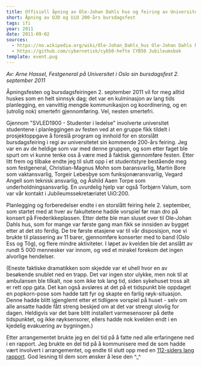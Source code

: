 ```yaml
---
title: Offisiell åpning av Ole-Johan Dahls hus og feiring av Universitet i Oslo sin 200-års bursdag
short: Åpning av OJD og UiO 200-års bursdagsfest 
tags: ifi
year: 2011
date: 2011-09-02
sources:
  - https://no.wikipedia.org/wiki/Ole-Johan_Dahls_hus Ole-Johan Dahls hus - Wikipedia
  - https://github.com/cybernetisk/cyb50-hefte CYB50 Jubileumsbok
template: event.pug
---
```


*Av: Arne Hassel, Festgeneral på Universitet i Oslo sin bursdagsfest 2. september 2011*

Åpningsfesten og bursdagsfeiringen 2. september 2011 vil for meg alltid huskes som en helt sinnsyk dag; det var en kulminasjon av lang tids planlegging, en vanvittig mengde kommunikasjon og koordinering, og en (utrolig nok) smertefri gjennomføring. Vel, nesten smertefri.

Gjennom "SVLED1900 - Studenter i ledelse" involverte universitet studentene i planleggingen av festen ved at en gruppe fikk tildelt i prosjektoppgave å foreslå program og innhold for en storslått bursdagsfeiring i regi av universitetet sin kommende 200-års feiring. Jeg var en av de heldige som var med denne gruppen, og som etter faget ble spurt om vi kunne tenke oss å være med å faktisk gjennomføre festen. Etter litt frem og tilbake endte jeg til slutt opp i et studentstyre bestående meg som festgeneral, Christian-Magnus Mohn som baransvarlig, Martin Bore som vaktansvarlig, Torgeir Lebesbye  som funksjonæransvarlig, Vegard Angell som teknisk ansvarlig, og Åshild Aaen Torpe som underholdningsansvarlig. En uvurdelig hjelp var også Torbjørn Valum, som var vår kontakt i Jubileumssekretæriatet UiO:200.

Planlegging og forberedelser endte i en storslått feiring hele 2. september, som startet med at hver av fakultetene hadde vorspiel før man dro på konsert på Frederikkeplassen. Etter dette ble man sluset over til Ole-Johan Dahls hus, som for mange var første gang man fikk se innsiden av bygget etter at det sto ferdig. De tre første etasjene var til vår disposisjon, noe vi brukte til plassering av 11 barer, gjennomføre konserter med to band (Oslo Ess og Tôg), og flere mindre aktiviteter. I løpet av kvelden ble det anslått av rundt 5 000 mennesker var innom, og ved et mirakel forekom det ingen alvorlige hendelser.

(Eneste faktiske dramatikken som skjedde var et uhell hvor en av besøkende snublet ned en trapp. Det var ingen stor ulykke, men nok til at ambulansen ble tilkalt, noe som ikke tok lang tid, siden sykehuset tross alt er rett opp gata. Det kan også avsløres at det på et tidspunkt ble oppdaget en popkorn-pose som hadde tatt fyr og skapte en farlig røyk-situasjon. Denne hadde blitt igjenglemt etter et tidligere vorspiel på huset - selv om alle ansatte hadde fått streng beskjed om at det var strengt ulovlig for dagen. Heldigvis var det bare blitt installert varmesensorer på dette tidspunktet, og ikke røyksensorer, ellers hadde nok kvelden endt i en kjedelig evakuering av bygningen.)

Etter arrangementet brukte jeg en del tid på å fatte ned alle erfaringene ned i en rapport. Jeg brukte en del tid på å kommunisere med de som hadde vært involvert i arrangementet, og endte til slutt opp med en [112-siders lang rapport](./rapport.pdf). God lesning til dem som ønsker å lese den ^_^
